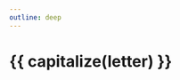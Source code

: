 ```yaml
---
outline: deep
---
```


<script setup>
import { useData } from 'vitepress';
import { onMounted } from 'vue';
import { capitalize } from '~/composables/text.ts';

import {data as dict} from './data/dictionary.data';
import Word from '~/components/Dictionary/DWord.vue';

const { params } = useData();
const letter = params.value.letter;

onMounted(() => {
    const title = document.title.split(' | ');
    document.title = capitalize(letter) + ' | ' + title[title.length - 1];
});
</script>

<h1>{{ capitalize(letter) }}</h1>

<Word v-for="word in dict[letter]" :key="word.id" :word="word"/>
